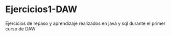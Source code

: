 # Ejercicios1-DAW
Ejercicios de repaso y aprendizaje realizados en java y sql durante el primer curso de DAW
